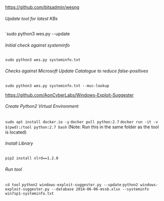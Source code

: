 https://github.com/bitsadmin/wesng
###### Update tool for latest KBs
`sudo python3 wes.py --update
###### Initial check against systeminfo
`sudo python3 wes.py systeminfo.txt`
###### Checks against Microsoft Update Catalogue to reduce false-positives
`sudo python3 wes.py systeminfo.txt --muc-lookup`

https://github.com/AonCyberLabs/Windows-Exploit-Suggester
###### Create Python2 Virtual Environment
`sudo apt install docker.io -y`
`docker pull python:2.7`
`docker run -it -v $(pwd):/tool python:2.7 bash`
(Note: Run this in the same folder as the tool is located)
###### Install Library
`pip2 install xlrd==1.2.0`

###### Run tool
`cd tool`
`python2 windows-exploit-suggester.py --update`
`python2 windows-exploit-suggester.py --database 2014-06-06-mssb.xlsx --systeminfo win7sp1-systeminfo.txt`

